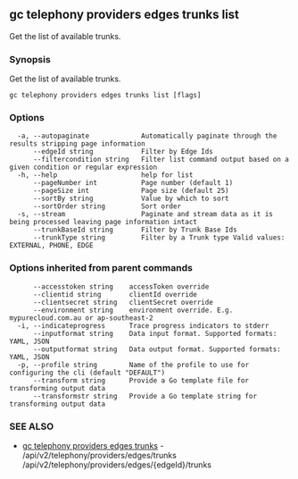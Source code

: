 ## gc telephony providers edges trunks list

Get the list of available trunks.

### Synopsis

Get the list of available trunks.

```
gc telephony providers edges trunks list [flags]
```

### Options

```
  -a, --autopaginate             Automatically paginate through the results stripping page information
      --edgeId string            Filter by Edge Ids
      --filtercondition string   Filter list command output based on a given condition or regular expression
  -h, --help                     help for list
      --pageNumber int           Page number (default 1)
      --pageSize int             Page size (default 25)
      --sortBy string            Value by which to sort
      --sortOrder string         Sort order
  -s, --stream                   Paginate and stream data as it is being processed leaving page information intact
      --trunkBaseId string       Filter by Trunk Base Ids
      --trunkType string         Filter by a Trunk type Valid values: EXTERNAL, PHONE, EDGE
```

### Options inherited from parent commands

```
      --accesstoken string    accessToken override
      --clientid string       clientId override
      --clientsecret string   clientSecret override
      --environment string    environment override. E.g. mypurecloud.com.au or ap-southeast-2
  -i, --indicateprogress      Trace progress indicators to stderr
      --inputformat string    Data input format. Supported formats: YAML, JSON
      --outputformat string   Data output format. Supported formats: YAML, JSON
  -p, --profile string        Name of the profile to use for configuring the cli (default "DEFAULT")
      --transform string      Provide a Go template file for transforming output data
      --transformstr string   Provide a Go template string for transforming output data
```

### SEE ALSO

* [gc telephony providers edges trunks](gc_telephony_providers_edges_trunks.html)	 - /api/v2/telephony/providers/edges/trunks /api/v2/telephony/providers/edges/{edgeId}/trunks


